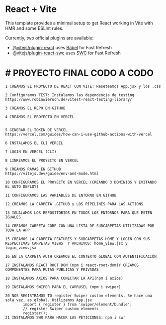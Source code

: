 # React + Vite

This template provides a minimal setup to get React working in Vite with HMR and some ESLint rules.

Currently, two official plugins are available:

- [@vitejs/plugin-react](https://github.com/vitejs/vite-plugin-react/blob/main/packages/plugin-react/README.md) uses [Babel](https://babeljs.io/) for Fast Refresh
- [@vitejs/plugin-react-swc](https://github.com/vitejs/vite-plugin-react-swc) uses [SWC](https://swc.rs/) for Fast Refresh
<h1>
# PROYECTO FINAL CODO A CODO
</h1>
<div>
    
    1 CREAMOS EL PROYECTO DE REACT CON VITE: Reseteamos App.jsx y los .css
    
    2 Configuramos TEST: Instalamos las dependencia de testing
    https://www.robinwieruch.de/vitest-react-testing-library/
    
    3 CREAMOS EL REPO EN GITHUB
    
    4 CREAMOS EL PROYECTO EN VERCEL
    
    
    5 GENERAR EL TOKEN DE VERCEL
    https://vercel.com/guides/how-can-i-use-github-actions-with-vercel
    
    6 INSTALAMOS EL CLI VERCEL
    
    7 LOGIN EN VERCEL (CLI)
    
    8 LINKEAMOS EL PROYECTO EN VERCEL
    
    9 CREAMOS RAMAS EN GITHUB
    https://vitejs.dev/guide/env-and-mode.html
        
    10 CONFIGURAMOS EL PROYECTO EN VERCEL (CREANDO 3 DOMINIOS Y EVITANDO EL AUTO DEPLOY)

    11 CONFIGURAMOS LAS VARIABLES DE ENTORNO EN GITHUB

    12 CREAMOS LA CARPETA .GITHUB y LOS PIPELINES PARA LAS ACTIONS

    13 IGUALAMOS LOS REPOSITORIOS EN TODOS LOS ENTORNOS PARA QUE ESTEN IGUALES

    14 CREAMOS CARPETA CORE CON UNA LISTA DE SUBCARPETAS UTILIZADAS POR TODA LA APP

    15 CREAMOS LA CARPETA FEATURES Y SUBCARPETAS HOME Y LOGIN CON SUS RESPECTIVAS CARPETAS VIEWS  Y ARCHIVOS: home_view.jsx y  login_view.jsx

    16 EN LA CARPETA AUTH CREAMOS EL CONTEXTO GLOBAL CON AUTENTIFICACIÓN 

    17 INSTALAMOS REACT ROOT DOM (npm i react-root-dom)Y CREAMOS COMPONENTES PARA RUTAS PUBLICAS Y PRIVADAS

    18 INSTALAMOS AXIOS PARA CONECTAR LA API(npm i axios)

    19 INSTALAMOS SWIPER PARA EL CARRUSEL (npm i swiper)

    20 NOS REGISTRAMOS TO register Swiper custom elements. Se hace una sola vez, es global. Utilizamos App.jsx
            import { register } from 'swiper/element/bundle';
            // register Swiper custom elements
            register();
    21 INSTALAMOS SWR PARA HACER LAS PETICIONES: npm i swr
    


</div>